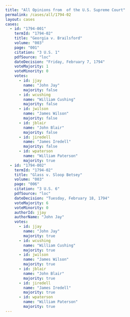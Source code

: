 ```yaml
---
title: "All Opinions from  of the U.S. Supreme Court"
permalink: /cases/all/1794-02
layout: cases
cases:
  - id: "1794-001"
    termId: "1794-02"
    title: "Georgia v. Brailsford"
    volume: "003"
    page: "001"
    citation: "3 U.S. 1"
    pdfSource: "loc"
    dateDecision: "Friday, February 7, 1794"
    voteMajority: 1
    voteMinority: 0
    votes:
      - id: jjay
        name: "John Jay"
        majority: false
      - id: wcushing
        name: "William Cushing"
        majority: false
      - id: jwilson
        name: "James Wilson"
        majority: false
      - id: jblair
        name: "John Blair"
        majority: false
      - id: jiredell
        name: "James Iredell"
        majority: false
      - id: wpaterson
        name: "William Paterson"
        majority: true
  - id: "1794-002"
    termId: "1794-02"
    title: "Glass v. Sloop Betsey"
    volume: "003"
    page: "006"
    citation: "3 U.S. 6"
    pdfSource: "loc"
    dateDecision: "Tuesday, February 18, 1794"
    voteMajority: 6
    voteMinority: 0
    authorId: jjay
    authorName: "John Jay"
    votes:
      - id: jjay
        name: "John Jay"
        majority: true
      - id: wcushing
        name: "William Cushing"
        majority: true
      - id: jwilson
        name: "James Wilson"
        majority: true
      - id: jblair
        name: "John Blair"
        majority: true
      - id: jiredell
        name: "James Iredell"
        majority: true
      - id: wpaterson
        name: "William Paterson"
        majority: true
---
```

